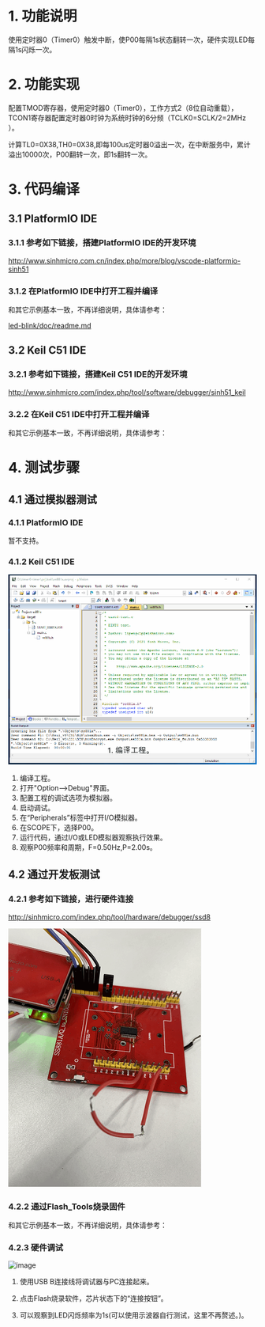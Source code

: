 # 1. 功能说明
使用定时器0（Timer0）触发中断，使P00每隔1s状态翻转一次，硬件实现LED每隔1s闪烁一次。

# 2. 功能实现

配置TMOD寄存器，使用定时器0（Timer0），工作方式2（8位自动重载），TCON1寄存器配置定时器0时钟为系统时钟的6分频（TCLK0=SCLK/2=2MHz ）。

计算TL0=0X38,TH0=0X38,即每100us定时器0溢出一次，在中断服务中，累计溢出10000次，P00翻转一次，即1s翻转一次。

# 3. 代码编译

## 3.1 PlatformIO IDE

### 3.1.1 参考如下链接，搭建PlatformIO IDE的开发环境

http://www.sinhmicro.com.cn/index.php/more/blog/vscode-platformio-sinh51

### 3.1.2 在PlatformIO IDE中打开工程并编译

和其它示例基本一致，不再详细说明，具体请参考：

[led-blink/doc/readme.md](ssmcu/platform-sinhmicro_sinh51/examples/ss881x/led-blink/doc/readme.md)

## 3.2 Keil C51 IDE

### 3.2.1 参考如下链接，搭建Keil C51 IDE的开发环境

http://www.sinhmicro.com/index.php/tool/software/debugger/sinh51_keil

### 3.2.2 在Keil C51 IDE中打开工程并编译

和其它示例基本一致，不再详细说明，具体请参考：

[](../../led-blink/doc/readme.md)

# 4. 测试步骤

## 4.1 通过模拟器测试
### 4.1.1 PlatformIO IDE

暂不支持。

### 4.1.2 Keil C51 IDE
![image](./timer0-timer-simulator.gif)
1. 编译工程。
2. 打开"Option-->Debug"界面。
3. 配置工程的调试选项为模拟器。
4. 启动调试。
5. 在“Peripherals”标签中打开I/O模拟器。
6. 在SCOPE下，选择P00。
7. 运行代码，通过I/O或LED模拟器观察执行效果。
8. 观察P00频率和周期，F=0.50Hz,P=2.00s。

## 4.2 通过开发板测试

### 4.2.1 参考如下链接，进行硬件连接

http://sinhmicro.com/index.php/tool/hardware/debugger/ssd8

![image](./timer0-timer-hardware.gif)

### 4.2.2 通过Flash_Tools烧录固件

和其它示例基本一致，不再详细说明，具体请参考：

[](../../led-blink/doc/readme.md)

### 4.2.3 硬件调试

![image](./timer0-timer-debug.gif)

1. 使用USB B连接线将调试器与PC连接起来。

2. 点击Flash烧录软件，芯片状态下的“连接按钮”。

3. 可以观察到LED闪烁频率为1s(可以使用示波器自行测试，这里不再赘述。)。


